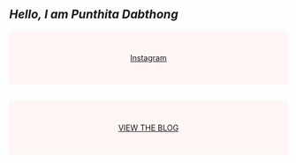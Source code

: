 ## ***Hello, I am Punthita Dabthong***
<div style="background-color:rgba(255, 99, 82, 0.0470588); text-align:center; vertical-align: middle; padding:40px 0;">
<a href="https://www.instagram.com/tk_ccb/">Instagram</a>
</div>

<div style="background-color:rgba(255, 99, 82, 0.0470588); text-align:center; vertical-align: middle; padding:40px 0; margin-top:30px">
<a href="/blog">VIEW THE BLOG</a>
</div>